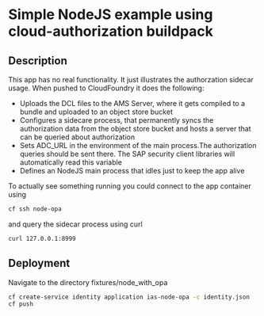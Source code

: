 <!--
SPDX-FileCopyrightText: 2021 2020 2020 SAP SE or an SAP affiliate company and Cloud Security Client Go contributors

SPDX-License-Identifier: Apache-2.0
-->

# Simple NodeJS example using cloud-authorization buildpack

## Description
This app has no real functionality. It just illustrates the authorzation sidecar usage. When pushed to CloudFoundry it does the following:
- Uploads the DCL files to the AMS Server, where it gets compiled to a bundle and uploaded to an object store bucket
- Configures a sidecare process, that permanently syncs the authorization data from the object store bucket and hosts a server that can be queried about authorization
- Sets ADC_URL in the environment of the main process.The authorization queries should be sent there. The SAP security client libraries will automatically read this variable
- Defines an NodeJS main process that idles just to keep the app alive

To actually see something running you could connect to the app container using 
```sh
cf ssh node-opa
```
and query the sidecar process using curl
```sh
curl 127.0.0.1:8999
```


## Deployment
Navigate to the directory fixtures/node_with_opa

```sh
cf create-service identity application ias-node-opa -c identity.json
cf push
```
